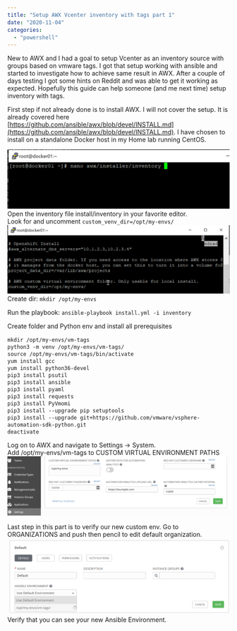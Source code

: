 ```yaml
---
title: "Setup AWX Vcenter inventory with tags part 1"
date: "2020-11-04"
categories: 
  - "powershell"
---
```


New to AWX and I had a goal to setup Vcenter as an inventory source with groups based on vmware tags. I got that setup working with ansible and started to investigate how to achieve same result in AWX. After a couple of days testing I got some hints on Reddit and was able to get it working as expected. Hopefully this guide can help someone (and me next time) setup inventory with tags.

First step if not already done is to install AWX. I will not cover the setup. It is already covered here [https://github.com/ansible/awx/blob/devel/INSTALL.md](https://github.com/ansible/awx/blob/devel/INSTALL.md). I have chosen to install on a standalone Docker host in my Home lab running CentOS.  
  
![](/assets/img/edit-inventory.png)  
Open the inventory file install/inventory in your favorite editor.  
Look for and uncomment `custom_venv_dir=/opt/my-envs/`  
![](/assets/img/edit-inventory2.png)  
Create dir: `mkdir /opt/my-envs`

Run the playbook: `ansible-playbook install.yml -i inventory`

Create folder and Python env and install all prerequisites

```
mkdir /opt/my-envs/vm-tags
python3 -m venv /opt/my-envs/vm-tags/
source /opt/my-envs/vm-tags/bin/activate
yum install gcc
yum install python36-devel
pip3 install psutil
pip3 install ansible
pip3 install pyaml
pip3 install requests
pip3 install PyVmomi
pip3 install --upgrade pip setuptools
pip3 install --upgrade git+https://github.com/vmware/vsphere-automation-sdk-python.git
deactivate
```

Log on to AWX and navigate to Settings -> System.  
Add /opt/my-envs/vm-tags to CUSTOM VIRTUAL ENVIRONMENT PATHS  
![](/assets/img/awx-settings-env.png)

Last step in this part is to verify our new custom env. Go to ORGANIZATIONS and push then pencil to edit default organization.  
![](/assets/img/verify-env.png)  
Verify that you can see your new Ansible Environment.
